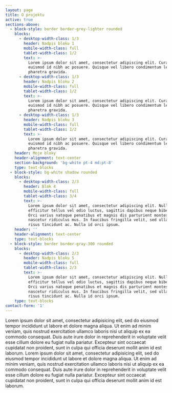 ```yaml
---
layout: page
title: O projektu
active: true
sections-above:
  - block-style: border border-grey-lighter rounded
    blocks:
      - desktop-width-class: 1/3
        header: Nadpis bloku 1
        mobile-width-class: full
        tablet-width-class: 1/2
        text: >-
          Lorem ipsum dolor sit amet, consectetur adipiscing elit. Curabitur
          euismod id nibh ac posuere. Quisque vel libero condimentum lectus
          pharetra gravida.
      - desktop-width-class: 1/3
        header: Nadpis bloku 2
        mobile-width-class: full
        tablet-width-class: 1/2
        text: >-
          Lorem ipsum dolor sit amet, consectetur adipiscing elit. Curabitur
          euismod id nibh ac posuere. Quisque vel libero condimentum lectus
          pharetra gravida.
      - desktop-width-class: 1/3
        header: Nadpis bloku 3
        mobile-width-class: full
        tablet-width-class: 1/2
        text: >-
          Lorem ipsum dolor sit amet, consectetur adipiscing elit. Curabitur
          euismod id nibh ac posuere. Quisque vel libero condimentum lectus
          pharetra gravida.
    header: Moje bloky
    header-alignment: text-center
    section-background: 'bg-white pt-4 md:pt-8'
    type: text-blocks
  - block-style: bg-white shadow rounded
    blocks:
      - desktop-width-class: 2/3
        header: Blok 4
        mobile-width-class: full
        tablet-width-class: 3/4
        text: >-
          Lorem ipsum dolor sit amet, consectetur adipiscing elit. Nullam
          efficitur tellus vel odio luctus, sagittis dapibus neque bibendum.
          Orci varius natoque penatibus et magnis dis parturient montes,
          nascetur ridiculus mus. In faucibus fringilla velit, sed ullamcorper
          risus tincidunt ac. Nulla id orci ipsum.
    header: ''
    header-alignment: text-center
    type: text-blocks
  - block-style: border border-gray-300 rounded
    blocks:
      - desktop-width-class: 2/3
        header: Nadpis bloku 5
        mobile-width-class: full
        tablet-width-class: 2/3
        text: >-
          Lorem ipsum dolor sit amet, consectetur adipiscing elit. Nullam
          efficitur tellus vel odio luctus, sagittis dapibus neque bibendum.
          Orci varius natoque penatibus et magnis dis parturient montes,
          nascetur ridiculus mus. In faucibus fringilla velit, sed ullamcorper
          risus tincidunt ac. Nulla id orci ipsum.
    type: text-blocks
contact-form: '1'
---
```

Lorem ipsum dolor sit amet, consectetur adipisicing elit, sed do eiusmod tempor incididunt ut labore et dolore magna aliqua. Ut enim ad minim veniam, quis nostrud exercitation ullamco laboris nisi ut aliquip ex ea commodo consequat. Duis aute irure dolor in reprehenderit in voluptate velit esse cillum dolore eu fugiat nulla pariatur. Excepteur sint occaecat cupidatat non proident, sunt in culpa qui officia deserunt mollit anim id est laborum. Lorem ipsum dolor sit amet, consectetur adipisicing elit, sed do eiusmod tempor incididunt ut labore et dolore magna aliqua. Ut enim ad minim veniam, quis nostrud exercitation ullamco laboris nisi ut aliquip ex ea commodo consequat. Duis aute irure dolor in reprehenderit in voluptate velit esse cillum dolore eu fugiat nulla pariatur. Excepteur sint occaecat cupidatat non proident, sunt in culpa qui officia deserunt mollit anim id est laborum.
